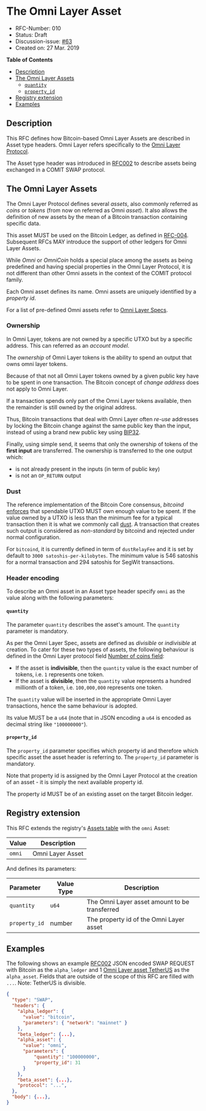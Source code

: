 # The Omni Layer Asset

- RFC-Number: 010
- Status: Draft
- Discussion-issue: [#63](https://github.com/comit-network/RFCs/issues/63)
- Created on: 27 Mar. 2019

**Table of Contents**

- [Description](#description)
- [The Omni Layer Assets](#the-omni-layer-assets)
    - [`quantity`](#quantity)
    - [`property_id`](#property_id)
- [Registry extension](#registry-extension)
- [Examples](#examples)

## Description

This RFC defines how Bitcoin-based Omni Layer Assets are described in Asset type headers.
Omni Layer refers specifically to the [Omni Layer Protocol](https://github.com/OmniLayer/spec).

The Asset type header was introduced in [RFC002](./RFC-002-SWAP.md) to describe assets being exchanged in a COMIT SWAP protocol.

## The Omni Layer Assets

The Omni Layer Protocol defines several _assets_, also commonly referred as _coins_ or _tokens_ (from now on referred as Omni _asset_).
It also allows the definition of new assets by the mean of a Bitcoin transaction containing specific data.

This asset MUST be used on the Bitcoin Ledger, as defined in [RFC-004](./RFC-004-SWAP-Bitcoin.md).
Subsequent RFCs MAY introduce the support of other ledgers for Omni Layer Assets.

While *Omni* or *OmniCoin* holds a special place among the assets as being predefined and having special properties in the Omni Layer Protocol, it is not different than other Omni assets in the context of the COMIT protocol family.

Each Omni asset defines its name.
Omni assets are uniquely identified by a *property id*.

For a list of pre-defined Omni assets refer to [Omni Layer Specs](https://github.com/OmniLayer/spec#field-currency-identifier).

### Ownership

In Omni Layer, tokens are not owned by a specific UTXO but by a specific address.
This can referred as an *account model*.

The *ownership* of Omni Layer tokens is the ability to spend an output that owns omni layer tokens.

Because of that not all Omni Layer tokens owned by a given public key have to be spent in one transaction.
The Bitcoin concept of *change address* does not apply to Omni Layer.

If a transaction spends only part of the Omni Layer tokens available, then the remainder is still owned by the original address.

Thus, Bitcoin transactions that deal with Omni Layer often *re-use* addresses by locking the Bitcoin change against the same public key than the input, instead of using a brand new public key using [BIP32](https://github.com/bitcoin/bips/blob/master/bip-0032.mediawiki).

Finally, using simple send, it seems that only the ownership of tokens of the **first input** are transferred.
The ownership is transferred to the one output which:
- is not already present in the inputs (in term of public key)
- is not an `OP_RETURN` output

### Dust

The reference implementation of the Bitcoin Core consensus, _bitcoind_ [enforces](https://github.com/bitcoin/bitcoin/blob/c536dfbcb00fb15963bf5d507b7017c241718bf6/src/policy/policy.cpp#L129) that spendable UTXO MUST own enough value to be spent.
If the value owned by a UTXO is less than the minimum fee for a typical transaction then it is what we commonly call [dust](https://github.com/bitcoin/bitcoin/blob/c536dfbcb00fb15963bf5d507b7017c241718bf6/src/policy/policy.cpp#L20). A transaction that creates such output is considered as *non-standard* by bitcoind and rejected under normal configuration.

For `bitcoind`, it is currently defined in term of `dustRelayFee` and it is set by default to `3000 satoshis-per-kilobytes`.
The minimum value is 546 satoshis for a normal transaction and 294 satoshis for SegWit transactions.

### Header encoding

To describe an Omni asset in an Asset type header specify `omni` as the value along with the following parameters:

#### `quantity`

The parameter `quantity` describes the asset's amount.
The `quantity` parameter is mandatory.


As per the Omni Layer Spec, assets are defined as *divisible* or *indivisible* at creation.
To cater for these two types of assets, the following behaviour is defined in the Omni Layer protocol field [Number of coins field](https://github.com/OmniLayer/spec#field-number-of-coins):

- If the asset is **indivisible**, then the `quantity` value is the exact number of tokens, i.e. `1` represents one token.
- If the asset is **divisible**, then the `quantity` value represents a hundred millionth of a token, i.e. `100,000,000` represents one token.

The `quantity` value will be inserted in the appropriate Omni Layer transactions, hence the same behaviour is adopted.

Its value MUST be a `u64` (note that in JSON encoding a `u64` is encoded as decimal string like `"100000000"`).

#### `property_id`

The `property_id` parameter specifies which property id and therefore which specific asset the asset header is referring to.
The `property_id` parameter is mandatory.

Note that property id is assigned by the Omni Layer Protocol at the creation of an asset - it is simply the next available property id.

The property id MUST be of an existing asset on the target Bitcoin ledger.

## Registry extension

This RFC extends the registry's [Assets table](./registry.md#assets) with the `omni` Asset:

| Value        | Description      |
:---           |---               |
| `omni`       | Omni Layer Asset |

And defines its parameters:

| Parameter        | Value Type | Description                                            |
|:-----------------|------------|--------------------------------------------------------|
| `quantity`       | `u64`      | The Omni Layer asset amount to be transferred          |
| `property_id`    | number     | The property id of the Omni Layer asset                |

## Examples

The following shows an example [RFC002](./RFC-002-SWAP.md) JSON encoded SWAP REQUEST with Bitcoin as the `alpha_ledger` and 1 [Omni Layer asset TetherUS](https://www.omniexplorer.info/asset/31) as the `alpha_asset`.
Fields that are outside of the scope of this RFC are filled with `...`.
Note: TetherUS is divisible.

``` json
{
  "type": "SWAP",
  "headers": {
    "alpha_ledger": {
      "value": "bitcoin",
      "parameters": { "network": "mainnet" }
    },
    "beta_ledger": {...},
    "alpha_asset": {
      "value": "omni",
      "parameters": {
          "quantity": "100000000",
          "property_id": 31
      }
    },
    "beta_asset": {...},
    "protocol": "...",
  },
  "body": {...},
}

```
